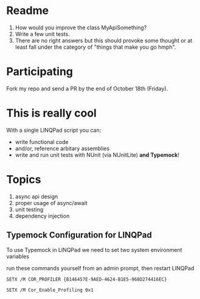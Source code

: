 # Readme

1. How would you improve the class MyApiSomething?
2. Write a few unit tests.
3. There are no right answers but this should provoke some thought or at least fall under the category of "things that make you go hmph".

# Participating
Fork my repo and send a PR by the end of October 18th (Friday).

# This is really cool
With a single LINQPad script you can:
* write functional code
* and/or, reference arbitary assemblies
* write and run unit tests with NUnit (via NUnitLite) **and Typemock**!

# Topics
1. async api design
2. proper usage of async/await
3. unit testing
4. dependency injection

## Typemock Configuration for LINQPad
To use Typemock in LINQPad we need to set two system environment variables

run these commands yourself from an admin prompt, then restart LINQPad

`SETX /M COR_PROFILER {B146457E-9AED-4624-B1E5-968D274416EC}`

`SETX /M Cor_Enable_Profiling 0x1`
